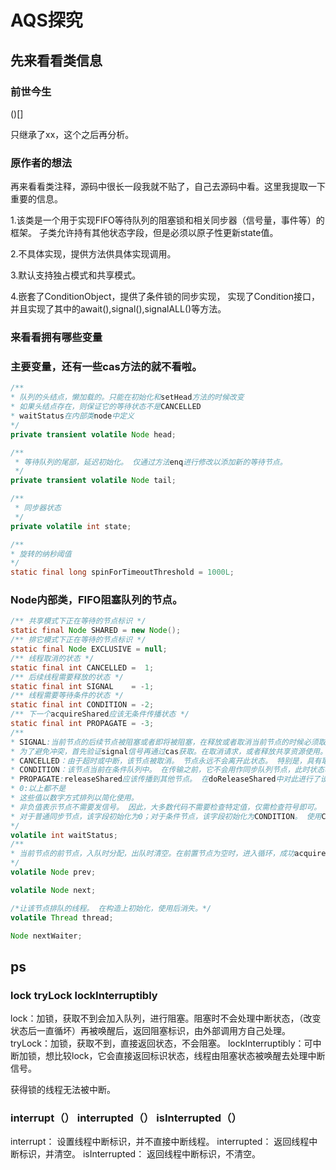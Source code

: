 # AQS探究

## 先来看看类信息

### 前世今生

()[]

只继承了xx，这个之后再分析。

### 原作者的想法

再来看看类注释，源码中很长一段我就不贴了，自己去源码中看。这里我提取一下重要的信息。

1.该类是一个用于实现FIFO等待队列的阻塞锁和相关同步器（信号量，事件等）的框架。
子类允许持有其他状态字段，但是必须以原子性更新state值。

2.不具体实现，提供方法供具体实现调用。

3.默认支持独占模式和共享模式。

4.嵌套了ConditionObject，提供了条件锁的同步实现，
实现了Condition接口，并且实现了其中的await(),signal(),signalALL()等方法。

### 来看看拥有哪些变量

### 主要变量，还有一些cas方法的就不看啦。

```java
/** 
* 队列的头结点，懒加载的。只能在初始化和setHead方法的时候改变
* 如果头结点存在，则保证它的等待状态不是CANCELLED
* waitStatus在内部类node中定义
*/
private transient volatile Node head;

/**
 * 等待队列的尾部，延迟初始化。 仅通过方法enq进行修改以添加新的等待节点。
 */
private transient volatile Node tail;

/**
 * 同步器状态
 */
private volatile int state;

/**
* 旋转的纳秒阈值
*/
static final long spinForTimeoutThreshold = 1000L;
```

### Node内部类，FIFO阻塞队列的节点。
```java
/** 共享模式下正在等待的节点标识 */
static final Node SHARED = new Node();
/** 排它模式下正在等待的节点标识 */
static final Node EXCLUSIVE = null;
/** 线程取消的状态 */
static final int CANCELLED =  1;
/** 后续线程需要释放的状态 */
static final int SIGNAL    = -1;
/** 线程需要等待条件的状态 */
static final int CONDITION = -2;
/** 下一个acquireShared应该无条件传播状态 */
static final int PROPAGATE = -3;
/**
* SIGNAL:当前节点的后续节点被阻塞或者即将被阻塞，在释放或者取消当前节点的时候必须取消它之后的节点的park状态。
* 为了避免冲突，首先验证signal信号再通过cas获取。在取消请求，或者释放共享资源使用。
* CANCELLED：由于超时或中断，该节点被取消。 节点永远不会离开此状态。 特别是，具有取消节点的线程永远不会再次阻塞。
* CONDITION：该节点当前在条件队列中。 在传输之前，它不会用作同步队列节点，此时状态将设置为0。（此值的使用与该字段的其他用途无关，但简化了机制。）
* PROPAGATE:releaseShared应该传播到其他节点。 在doReleaseShared中对此进行了设置（仅适用于头节点），以确保传播继续进行，即使此后进行了其他操作也是如此。
* 0:以上都不是
* 这些值以数字方式排列以简化使用。
* 非负值表示节点不需要发信号。 因此，大多数代码不需要检查特定值，仅需检查符号即可。
* 对于普通同步节点，该字段初始化为0；对于条件节点，该字段初始化为CONDITION。 使用CAS（或在可能的情况下进行无条件的易失性写操作）对其进行修改。
*/
volatile int waitStatus;
/**
* 当前节点的前节点，入队时分配，出队时清空。在前置节点为空时，进入循环，成功acquire后成功头节点。
*/
volatile Node prev;

volatile Node next;

/*让该节点排队的线程。 在构造上初始化，使用后消失。*/
volatile Thread thread;

Node nextWaiter;
```



## ps

### lock tryLock lockInterruptibly

lock：加锁，获取不到会加入队列，进行阻塞。阻塞时不会处理中断状态，（改变状态后一直循坏）再被唤醒后，返回阻塞标识，由外部调用方自己处理。
tryLock：加锁，获取不到，直接返回状态，不会阻塞。
lockInterruptibly：可中断加锁，想比较lock，它会直接返回标识状态，线程由阻塞状态被唤醒去处理中断信号。

获得锁的线程无法被中断。

### interrupt（）  interrupted（） isInterrupted（）

interrupt： 设置线程中断标识，并不直接中断线程。
interrupted： 返回线程中断标识，并清空。
isInterrupted： 返回线程中断标识，不清空。

